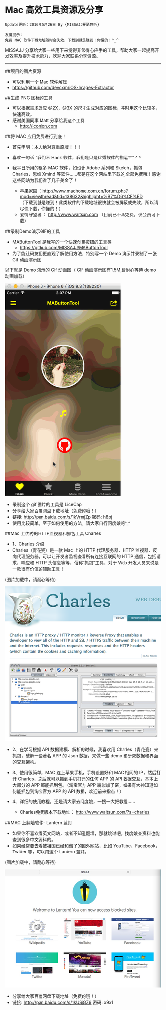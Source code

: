 # Mac 高效工具资源及分享
 
```objc
Update更新：2016年5月26日 By {MISSAJJ琴瑟静听}

友情提示：
免费 MAC 软件下载地址随时会失效，下载到就是赚到！你懂的！^_^
```
MISSAJJ 分享给大家一些用下来觉得非常得心应手的工具，帮助大家一起提高开发效率及提升技术能力，欢迎大家联系分享资源。
 
----
##项目的图片资源
- 可以利用一个 Mac 软件解压 
 - https://github.com/devcxm/iOS-Images-Extractor

##生成 PNG 图标的工具
- 可以根据需求对应 @2X，@3X 的尺寸生成对应的图标，平时用这个比较多，快速高效。
- 感谢美国同事 Matt 分享给我这个工具
   - http://iconion.com 


##将 MAC 应用免费进行到底！

- 首先申明：本人绝对尊重原版！！！
- 喜欢一句话 “我们不 Hack 软件，我们是只是优秀软件的搬运工” ^_^
- 我平日所用的很多 MAC 软件，如设计 Adobe 系列和 Sketch，抓包 Charles，思维 Xmind 等软件……都是在这个网站里下载的,全部免费哦！感谢这些网站为我们省了几千美金了！
 
     - 苹果家园 ：http://www.machome.com.cn/forum.php?mod=viewthread&tid=138632&highlight=%B7%D6%CF%ED  
     （下载到就是赚到！此类软件的下载地址很快就会被屏蔽或失效，所以请尽快下载，你懂的！）
     - 爱情守望者 ： http://www.waitsun.com  （目前已不再免费，仅会员可下载）



##录制Demo演示GIF的工具

- MAButtonTool 是我写的一个快速创建按钮的工具类  
  - https://github.com/MISSAJJ/MAButtonTool
- 为了能让码友们更直观了解使用方法，特别写一个 Demo 演示并录制了一张 Gif 动画演示图

以下就是 Demo 演示的 Gif 动画图（ GIF 动画演示图有1.5M,请耐心等待 demo 动画加载）


![image](https://raw.githubusercontent.com/MISSAJJ/MAButtonTool/master/MAButtonTool2.gif)

- 录制这个 gif 图片的工具是 LiceCap
 - 分享给大家百度网盘下载地址（免费的哦！）
 - 链接: http://pan.baidu.com/s/1kVrmjZp 密码: h8pj
 - 使用比较简单，至于如何使用的方法，请大家自行问度娘吧^_^


##Mac 上优秀的HTTP监视器和抓包工具 Charles

- 1、Charles 介绍
 - Charles（青花瓷）是一款 Mac 上的 HTTP 代理服务器、HTTP 监视器、反向代理服务器，可以让开发者监视查看所有连接互联网的 HTTP 通信，包括请求，响应和 HTTP 头信息等等，俗称“抓包”工具，对于 Web 开发人员来说是一款很有价值的辅助工具！

(图片加载中，请耐心等待)

![image](Images/charles.png)

- 2、在学习根据 API 数据建模、解析的时候，我喜欢用 Charles（青花瓷）来抓包，破解一些著名 APP 的 Json 数据，来做一些 demo 和研究数据和界面的交互架构。

- 3、使用很简单，MAC 连上苹果手机，手机设置好和 MAC 相同的 IP，然后打开 Charles，之后就可以抓到手机打开的任何 APP 的 API 数据交互，基本上大部分的 APP 都能抓到包。（淘宝官方 APP 貌似加了密，如果有大神知道如何能抓包到淘宝官方 APP 的 API 数据，欢迎前来指点！）

- 4、详细的使用教程，还是请大家去问度娘，一搜一大把教程……
  - Charles免费版本下载地址： http://www.waitsun.com/?s=charles

##MAC 上翻墙软件- Lantern 蓝灯

- 如果你不喜欢看英文网站，或者不知道翻墙，那就跳过吧，找度娘查资料也能查到很多中文资料的。
- 如果经常要去看被祖国已经和谐了的国外网站，比如 YouTube，Facebook，Twitter 等，可以用这个 Lantern 蓝灯。

(图片加载中，请耐心等待)

![image](Images/lantern.jpg)
 - 分享给大家百度网盘下载地址（免费的哦！）
 - 链接: http://pan.baidu.com/s/1kUSjGZ9 密码: x9x1
